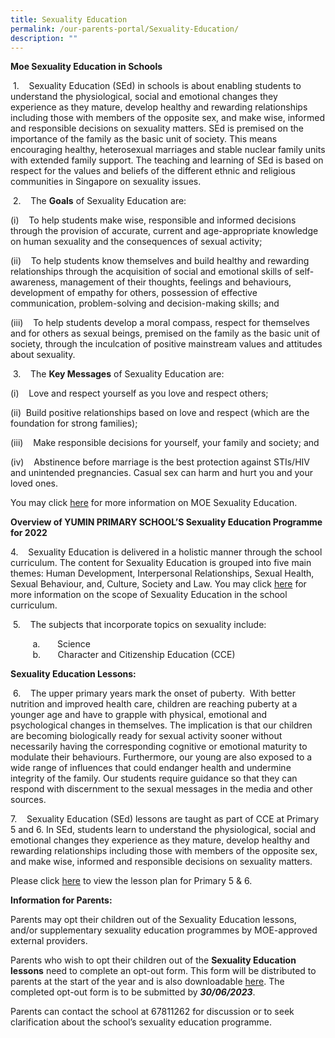```yaml
---
title: Sexuality Education
permalink: /our-parents-portal/Sexuality-Education/
description: ""
---
```

**Moe Sexuality Education in Schools**   

 1.    Sexuality Education (SEd) in schools is about enabling students to understand the physiological, social and emotional changes they experience as they mature, develop healthy and rewarding relationships including those with members of the opposite sex, and make wise, informed and responsible decisions on sexuality matters. SEd is premised on the importance of the family as the basic unit of society. This means encouraging healthy, heterosexual marriages and stable nuclear family units with extended family support. The teaching and learning of SEd is based on respect for the values and beliefs of the different ethnic and religious communities in Singapore on sexuality issues.   

 2.    The **Goals** of Sexuality Education are: 

(i)    To help students make wise, responsible and informed decisions through the provision of accurate, current and age-appropriate knowledge on human sexuality and the consequences of sexual activity; 

(ii)    To help students know themselves and build healthy and rewarding relationships through the acquisition of social and emotional skills of self-awareness, management of their thoughts, feelings and behaviours, development of empathy for others, possession of effective communication, problem-solving and decision-making skills; and 

(iii)    To help students develop a moral compass, respect for themselves and for others as sexual beings, premised on the family as the basic unit of society, through the inculcation of positive mainstream values and attitudes about sexuality.   

 3.    The **Key Messages** of Sexuality Education are:  

(i)    Love and respect yourself as you love and respect others;
 
(ii)  Build positive relationships based on love and respect (which are the foundation for strong families);

(iii)    Make responsible decisions for yourself, your family and society; and

(iv)    Abstinence before marriage is the best protection against STIs/HIV and unintended pregnancies. Casual sex can harm and hurt you and your loved ones.  

You may click [here](https://www.moe.gov.sg/education-in-sg/our-programmes/sexuality-education) for more information on MOE Sexuality Education. 

  

**Overview of YUMIN PRIMARY SCHOOL’S Sexuality Education Programme for 2022**  

4.    Sexuality Education is delivered in a holistic manner through the school curriculum. The content for Sexuality Education is grouped into five main themes: Human Development, Interpersonal Relationships, Sexual Health, Sexual Behaviour, and, Culture, Society and Law. You may click [here](https://www.moe.gov.sg/education-in-sg/our-programmes/sexuality-education/scope-and-teaching-approach) for more information on the scope of Sexuality Education in the school curriculum.

  

 5.    The subjects that incorporate topics on sexuality include:

         a.       Science<br>
         b.       Character and Citizenship Education (CCE)   

  

**Sexuality Education Lessons:**

 6.    The upper primary years mark the onset of puberty.  With better nutrition and improved health care, children are reaching puberty at a younger age and have to grapple with physical, emotional and psychological changes in themselves. The implication is that our children are becoming biologically ready for sexual activity sooner without necessarily having the corresponding cognitive or emotional maturity to modulate their behaviours. Furthermore, our young are also exposed to a wide range of influences that could endanger health and undermine integrity of the family. Our students require guidance so that they can respond with discernment to the sexual messages in the media and other sources.

  

7.    Sexuality Education (SEd) lessons are taught as part of CCE at Primary 5 and 6. In SEd, students learn to understand the physiological, social and emotional changes they experience as they mature, develop healthy and rewarding relationships including those with members of the opposite sex, and make wise, informed and responsible decisions on sexuality matters.

  
Please click [here](/files/YMPS%20SEd%20lesson%20plan.pdf) to view the lesson plan for Primary 5 & 6.  
  
  
**Information for Parents:**  
  

Parents may opt their children out of the Sexuality Education lessons, and/or supplementary sexuality education programmes by MOE-approved external providers.

  

Parents who wish to opt their children out of the **Sexuality Education lessons** need to complete an opt-out form. This form will be distributed to parents at the start of the year and is also downloadable [here](/files/Opt%20out%20form.pdf). The completed opt-out form is to be submitted by ***30/06/2023***.

  

Parents can contact the school at 67811262 for discussion or to seek clarification about the school’s sexuality education programme.